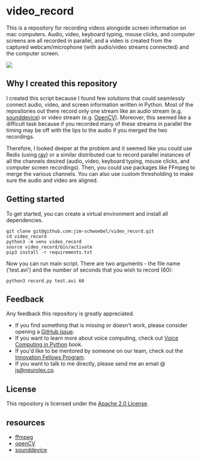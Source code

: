 # video_record
This is a repository for recording videos alongside screen information on mac computers. Audio, video, keyboard typing, mouse clicks, and computer screens are all recorded in parallel, and a video is created from the captured webcam/microphone (with audio/video streams connected) and the computer screen. 

![](https://media.giphy.com/media/3tGUlL7jKLhkupHvQa/giphy.gif)

## Why I created this repository

I created this script because I found few solutions that could seamlessly connect audio, video, and screen information written in Python. Most of the repositories out there record only one stream like an audio stream (e.g. [sounddevice](https://python-sounddevice.readthedocs.io/en/0.3.12/)) or video stream (e.g. [OpenCV](https://opencv-python-tutroals.readthedocs.io/en/latest/py_tutorials/py_tutorials.html)). Moreover, this seemed like a difficult task because if you recorded many of these streams in parallel the timing may be off with the lips to the audio if you merged the two recordings.

Therefore, I looked deeper at the problem and it seemed like you could use Redis (using [ray](https://github.com/ray-project/ray)) or a similar distributed cue to record parallel instances of all the channels desired (audio, video, keyboard typing, mouse clicks, and computer screen recordings). Then, you could use packages like FFmpeg to merge the various channels. You can also use custom thresholding to make sure the audio and video are aligned. 

## Getting started

To get started, you can create a virtual environment and install all dependencies.
```
git clone git@github.com:jim-schwoebel/video_record.git
cd video_record
python3 -m venv video_record
source video_record/bin/activate
pip3 install -r requirements.txt 
```

Now you can run main script. There are two arguments - the file name ('test.avi') and the number of seconds that you wish to record (60):

```
python3 record.py test.avi 60
```

## Feedback
Any feedback this repository is greatly appreciated. 
* If you find something that is missing or doesn't work, please consider opening a [GitHub issue](https://github.com/jim-schwoebel/video_record/issues).
* If you want to learn more about voice computing, check out [Voice Computing in Python](https://github.com/jim-schwoebel/voicebook) book.
* If you'd like to be mentored by someone on our team, check out the [Innovation Fellows Program](http://neurolex.ai/research).
* If you want to talk to me directly, please send me an email @ js@neurolex.co. 

## License
This repository is licensed under the [Apache 2.0 License](https://www.apache.org/licenses/LICENSE-2.0). 

## resources
* [ffmpeg](https://ffmpeg.org/)
* [openCV](https://opencv-python-tutroals.readthedocs.io/en/latest/py_tutorials/py_tutorials.html)
* [sounddevice](https://python-sounddevice.readthedocs.io/en/0.3.12/)
